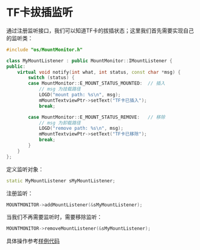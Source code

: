 # TF卡拔插监听
通过注册监听接口，我们可以知道TF卡的拔插状态；这里我们首先需要实现自己的监听类：

```c++
#include "os/MountMonitor.h"

class MyMountListener : public MountMonitor::IMountListener {
public:
	virtual void notify(int what, int status, const char *msg) {
		switch (status) {
		case MountMonitor::E_MOUNT_STATUS_MOUNTED:	// 插入
			// msg 为挂载路径
			LOGD("mount path: %s\n", msg);
			mMountTextviewPtr->setText("TF卡已插入");
			break;

		case MountMonitor::E_MOUNT_STATUS_REMOVE:	// 移除
			// msg 为卸载路径
			LOGD("remove path: %s\n", msg);
			mMountTextviewPtr->setText("TF卡已移除");
			break;
		}
	}
};
```
定义监听对象：
```c++
static MyMountListener sMyMountListener;
```
注册监听：
```c++
MOUNTMONITOR->addMountListener(&sMyMountListener);
```
当我们不再需要监听时，需要移除监听：
```c++
MOUNTMONITOR->removeMountListener(&sMyMountListener);
```
具体操作参考[样例代码](demo_download.md#demo_download) 
